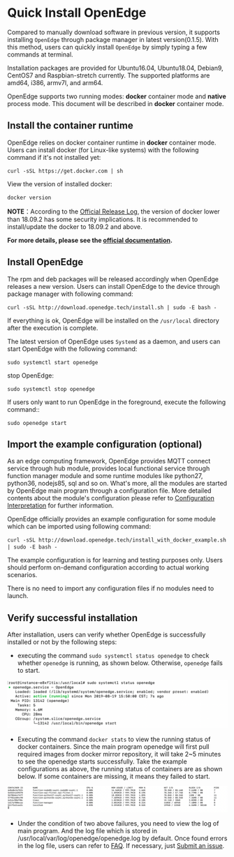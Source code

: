 # Quick Install OpenEdge

Compared to manually download software in previous version, it supports installing `OpenEdge` through package manager in latest version(0.1.5). With this method, users can quickly install `OpenEdge` by simply typing a few commands at terminal.

Installation packages are provided for Ubuntu16.04, Ubuntu18.04, Debian9, CentOS7 and Raspbian-stretch currently. The supported platforms are amd64, i386, armv7l, and arm64.

OpenEdge supports two running modes: **docker** container mode and **native** process mode. This document will be described in **docker** container mode.

## Install the container runtime

OpenEdge relies on docker container runtime in **docker** container mode. Users can install docker (for Linux-like systems) with the following command if it's not installed yet:

```shell
curl -sSL https://get.docker.com | sh
```

View the version of installed docker:

```shell
docker version
```

**NOTE**：According to the [Official Release Log](https://docs.docker.com/engine/release-notes/#18092), the version of docker lower than 18.09.2 has some security implications. It is recommended to install/update the docker to 18.09.2 and above.

**For more details, please see the [official documentation](https://docs.docker.com/install/).**

## Install OpenEdge

The rpm and deb packages will be released accordingly when OpenEdge releases a new version. Users can install OpenEdge to the device through package manager with following command:

```shell
curl -sSL http://download.openedge.tech/install.sh | sudo -E bash -
```

If everything is ok, OpenEdge will be installed on the `/usr/local` directory after the execution is complete.

The latest version of OpenEdge uses `Systemd` as a daemon, and users can start OpenEdge with the following command:

```shell
sudo systemctl start openedge
```

stop OpenEdge:

```shell
sudo systemctl stop openedge
```

If users only want to run OpenEdge in the foreground, execute the following command::

```shell
sudo openedge start
```

## Import the example configuration (optional)

As an edge computing framework, OpenEdge provides MQTT connect service through hub module, provides local functional service through function manager module and some runtime modules like python27, python36, nodejs85, sql and so on. What's more, all the modules are started by OpenEdge main program through a configuration file. More detailed contents about the module's configuration please refer to [Configuration Interpretation](../tutorials/Config-interpretation.md) for further information.

OpenEdge officially provides an example configuration for some module which can be imported using following command:

```shell
curl -sSL http://download.openedge.tech/install_with_docker_example.sh | sudo -E bash -
```

The example configuration is for learning and testing purposes only. Users should perform on-demand configuration according to actual working scenarios.

There is no need to import any configuration files if no modules need to launch.

## Verify successful installation

After installation, users can verify whether OpenEdge is successfully installed or not by the following steps:

- executing the command `sudo systemctl status openedge` to check whether `openedge` is running, as shown below. Otherwise, `openedge` fails to start.

![OpenEdge](../../images/setup/openedge-systemctl-status.png)

- Executing the command `docker stats` to view the running status of docker containers. Since the main program openedge will first pull required images from docker mirror repository, it will take 2~5 minutes to see the openedge starts successfully. Take the example configurations as above, the running status of containers are as shown below. If some containers are missing, it means they failed to start.

![docker stats](../../images/setup/docker-stats.png)

- Under the condition of two above failures, you need to view the log of main program. And the log file which is stored in /usr/local/var/log/openedge/openedge.log by default. Once found errors in the log file, users can refer to [FAQ](../FAQ.md). If necessary, just [Submit an issue](https://github.com/baidu/openedge/issues).

